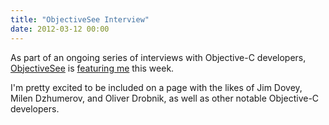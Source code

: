 ```yaml
---
title: "ObjectiveSee Interview"
date: 2012-03-12 00:00
---
```


As part of an ongoing series of interviews with Objective-C developers, [ObjectiveSee](http://www.objectivesee.com/) is [featuring me](http://www.objectivesee.com/ash.furrow.html) this week. <!--more-->

I'm pretty excited to be included on a page with the likes of Jim Dovey, Milen Dzhumerov, and Oliver Drobnik, as well as other notable Objective-C developers.

<!-- more -->
